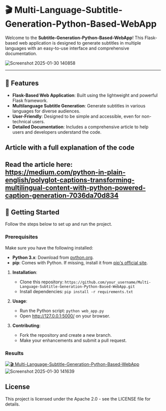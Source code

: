 
# 🎬 Multi-Language-Subtitle-Generation-Python-Based-WebApp

Welcome to the **Subtitle-Generation-Python-Based-WebApp**! This Flask-based web application is designed to generate subtitles in multiple languages with an easy-to-use interface and comprehensive documentation.

![Screenshot 2025-01-30 140858](https://github.com/user-attachments/assets/4078bc98-8782-4747-b54a-64c8ae494b54)

---

## 🌟 Features

- **Flask-Based Web Application**: Built using the lightweight and powerful Flask framework.
- **Multilanguage Subtitle Generation**: Generate subtitles in various languages for diverse audiences.
- **User-Friendly**: Designed to be simple and accessible, even for non-technical users.
- **Detailed Documentation**: Includes a comprehensive article to help users and developers understand the code.


## Article with a full explanation of the code
Read the article here: https://medium.com/python-in-plain-english/polyglot-captions-transforming-multilingual-content-with-python-powered-caption-generation-7036da70d834
---

## 🚀 Getting Started

Follow the steps below to set up and run the project.

### Prerequisites

Make sure you have the following installed:
- **Python 3.x**: Download from [python.org](https://www.python.org/).
- **pip**: Comes with Python. If missing, install it from [pip's official site](https://pip.pypa.io/en/stable/installation/).

1. **Installation**:
   - Clone this repository: `https://github.com/your_username/Multi-Language-Subtitle-Generation-Python-Based-WebApp.git`
   - Install dependencies: `pip install -r requirements.txt`

2. **Usage**:
   - Run the Python script: `python web_app.py`
   - Open http://127.0.0.1:5000/ on your browser.

3. **Contributing**:
   - Fork the repository and create a new branch.
   - Make your enhancements and submit a pull request.


### Results
[![🎬 Multi-Language-Subtitle-Generation-Python-Based-WebApp](https://img.youtube.com/vi/6GFXvsVkqGg/0.jpg)](https://youtu.be/6GFXvsVkqGg "Multi-Language-Subtitle-Generation-Python-Based-WebApp")
![Screenshot 2025-01-30 141639](https://github.com/user-attachments/assets/efebe1e3-a979-44e4-a771-8f02695eab65)


## License
This project is licensed under the Apache 2.0 - see the LICENSE file for details.

